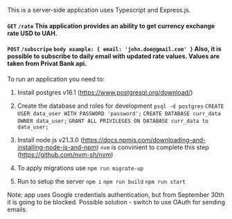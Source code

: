 This is a server-side application uses Typescript and Express.js.

#### `GET` `/rate` This application provides an ability to get currency exchange rate USD to UAH.

#### `POST` `/subscripe` `body example: { email: 'john.doe@gmail.com' }` Also, it is possible to subscribe to daily email with updated rate values. Values are taken from Privat Bank api.

To run an application you need to:

1. Install postgres v16.1 (https://www.postgresql.org/download/)
2. Create the database and roles for development
   `psql -d postgres`
   `CREATE USER data_user WITH PASSWORD 'password';`
   `CREATE DATABASE curr_data OWNER data_user;`
   `GRANT ALL PRIVILEGES ON DATABASE curr_data to data_user;`

3. Install node.js v21.3.0 (https://docs.npmjs.com/downloading-and-installing-node-js-and-npm)
   `nvm` is convinient to complete this step (https://github.com/nvm-sh/nvm)
4. To apply migrations use `npm run migrate-up`
5. Run to setup the server `npm i` `npm run build` `npm run start`

Note: app uses Google credentials authentication, but from September 30th it is going to be blocked. Possible solution - switch to use OAuth for sending emails.
